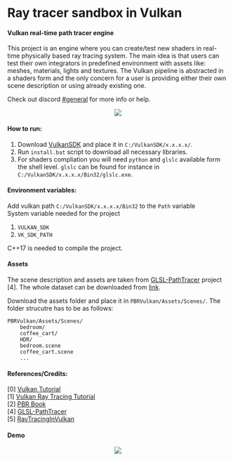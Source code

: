 # Ray tracer sandbox in Vulkan
####  Vulkan real-time path tracer engine

This project is an engine where you can create/test new shaders in real-time physically based ray tracing system. The main idea is that users can test their own integrators in predefined environment with assets like: meshes, materials, lights and textures. The Vulkan pipeline is abstracted in a shaders form and the only concern for a user is providing either their own scene description or using already existing one.

Check out discord [#general](https://discord.gg/365bNPbFTM) for more info or help.

<p align="center">
  <img src="https://github.com/Zielon/PBRVulkan/blob/readme-assets/gifs/bedroom.gif?raw=true">
</p>

#### How to run:

1) Download [VulkanSDK](https://vulkan.lunarg.com/sdk/home#windows) and place it in `C:/VulkanSDK/x.x.x.x/`.
2) Run `install.bat` script to download all necessary libraries.
3) For shaders compliation you will need `python` and `glslc` available form the shell level. `glslc` can be found for instance in `C:/VulkanSDK/x.x.x.x/Bin32/glslc.exe`.

#### Environment variables:
Add vulkan path `C:/VulkanSDK/x.x.x.x/Bin32` to the `Path` variable \
System variable needed for the project
1) `VULKAN_SDK`
2) `VK_SDK_PATH`

C++17 is needed to compile the project.

#### Assets
The scene description and assets are taken from [GLSL-PathTracer](https://github.com/knightcrawler25/GLSL-PathTracer) project [4]. The whole dataset can be downloaded from [link](https://drive.google.com/file/d/1UFMMoVb5uB7WIvCeHOfQ2dCQSxNMXluB/view).

Download the assets folder and place it in `PBRVulkan/Assets/Scenes/`. The folder strucutre has to be as follows:

```
PBRVulkan/Assets/Scenes/
    bedroom/
    coffee_cart/
    HDR/
    bedroom.scene
    coffee_cart.scene
    ...
```

#### References/Credits:
[0] [Vulkan Tutorial](https://vulkan-tutorial.com/) \
[1] [Vulkan Ray Tracing Tutorial](https://nvpro-samples.github.io/vk_raytracing_tutorial_KHR/) \
[2] [PBR Book](http://www.pbr-book.org/3ed-2018/contents.html) \
[4] [GLSL-PathTracer](https://github.com/knightcrawler25/GLSL-PathTracer) \
[5] [RayTracingInVulkan](https://github.com/GPSnoopy/RayTracingInVulkan)

#### Demo

<p align="center">
  <img src="https://github.com/Zielon/PBRVulkan/blob/readme-assets/gifs/stormtroopers.gif?raw=true">
</p>
